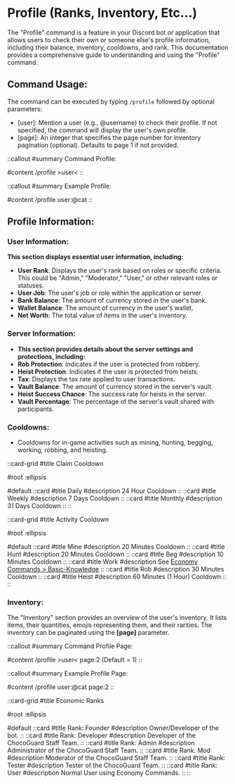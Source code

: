 # Profile (Ranks, Inventory, Etc...)

The "Profile" command is a feature in your Discord bot or application that allows users to check their own or someone else's profile information, including their balance, inventory, cooldowns, and rank. This documentation provides a comprehensive guide to understanding and using the "Profile" command.


## Command Usage:
The command can be executed by typing `/profile` followed by optional parameters:
- [user]: Mention a user (e.g., @username) to check their profile. If not specified, the command will display the user's own profile.
- [page]: An integer that specifies the page number for inventory pagination (optional). Defaults to page 1 if not provided.


::callout
#summary
Command Profile:

#content
/profile >user<
::

::callout
#summary
Example Profile:

#content
/profile user:@cat
::


## Profile Information:

### User Information:

**This section displays essential user information, including:**
- **User Rank**: Displays the user's rank based on roles or specific criteria. This could be "Admin," "Moderator," "User," or other relevant roles or statuses.
- **User Job**: The user's job or role within the application or server.
- **Bank Balance**: The amount of currency stored in the user's bank.
- **Wallet Balance**: The amount of currency in the user's wallet.
- **Net Worth**: The total value of items in the user's inventory.


### Server Information:

- **This section provides details about the server settings and protections, including:**
- **Rob Protection**: Indicates if the user is protected from robbery.
- **Heist Protection**: Indicates if the user is protected from heists.
- **Tax**: Displays the tax rate applied to user transactions.
- **Vault Balance**: The amount of currency stored in the server's vault.
- **Heist Success Chance**: The success rate for heists in the server.
- **Vault Percentage**: The percentage of the server's vault shared with participants.


### Cooldowns:
- Cooldowns for in-game activities such as mining, hunting, begging, working, robbing, and heisting.


::card-grid
#title
Claim Cooldown

#root
:ellipsis

#default
  ::card
  #title
  Daily
  #description
  24 Hour Cooldown
  ::
  ::card
  #title
  Weekly
  #description
  7 Days Cooldown
  ::
  ::card
  #title
  Monthly
  #description
  31 Days Cooldown
  ::
::

::card-grid
#title
Activity Cooldown

#root
:ellipsis

#default
  ::card
  #title
  Mine
  #description
  20 Minutes Cooldown
  ::
  ::card
  #title
  Hunt
  #description
  20 Minutes Cooldown
  ::
  ::card
  #title
  Beg
  #description
  10 Minutes Cooldown
  ::
  ::card
  #title
  Work
  #description
  See [Economy Commands > Basic-Knowledge](/content/2.economy-commands/2.basic-knowledge.md)
  ::
  ::card
  #title
  Rob
  #description
  30 Minutes Cooldown
  ::
  ::card
  #title
  Heist
  #description
  60 Minutes (1 Hour) Cooldown
  ::
::


### Inventory:

The "Inventory" section provides an overview of the user's inventory. It lists items, their quantities, emojis representing them, and their rarities. The inventory can be paginated using the **[page]** parameter.

::callout
#summary
Command Profile Page:

#content
/profile >user< page:2 (Default = 1)
::

::callout
#summary
Example Profile Page:

#content
/profile user:@cat page:2
::


::card-grid
#title
Economic Ranks

#root
:ellipsis

#default
  ::card
  #title
  Rank: Founder
  #description
  Owner/Developer of the bot.
  ::
  ::card
  #title
  Rank: Developer
  #description
  Developer of the ChocoGuard Staff Team.
  ::
  ::card
  #title
  Rank: Admin
  #description
  Administrator of the ChocoGuard Staff Team.
  ::
  ::card
  #title
  Rank: Mod
  #description
  Moderator of the ChocoGuard Staff Team.
  ::
  ::card
  #title
  Rank: Tester
  #description
  Tester of the ChocoGuard Team.
  ::
  ::card
  #title
  Rank: User
  #description
  Normal User using Economy Commands.
  ::
::